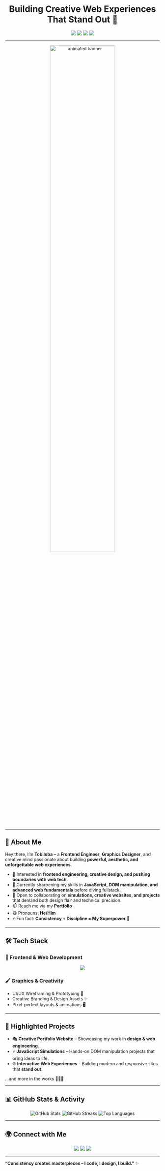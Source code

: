 <h1 align="center"> Building Creative Web Experiences That Stand Out 🚀 </h1>

<p align="center">
  <img src="https://img.shields.io/badge/Frontend-Engineer-blue?style=for-the-badge" />
  <img src="https://img.shields.io/badge/Graphics-Design-red?style=for-the-badge" />
  <img src="https://img.shields.io/badge/Creative-Developer-green?style=for-the-badge" />
  <img src="https://img.shields.io/badge/Web%20Experiences🔥-yellow?style=for-the-badge" />
</p>

---

<p align="center">
  <img src="https://raw.githubusercontent.com/tobilobacodes00/tobilobacodes00/main/profile_banner.gif" width="65%" alt="animated banner"/>
</p>

---

## 👋 About Me  

Hey there, I’m **Tobiloba** – a **Frontend Engineer**, **Graphics Designer**, and creative mind passionate about building **powerful, aesthetic, and unforgettable web experiences**.  

- 👀 Interested in **frontend engineering, creative design, and pushing boundaries with web tech**.  
- 🌱 Currently sharpening my skills in **JavaScript, DOM manipulation, and advanced web fundamentals** before diving fullstack.  
- 💞️ Open to collaborating on **simulations, creative websites, and projects** that demand both design flair and technical precision.  
- 📫 Reach me via my **[Portfolio](https://portfolio-tobilobacodes-projects.vercel.app/)**  
- 😄 Pronouns: **He/Him**  
- ⚡ Fun fact: **Consistency + Discipline = My Superpower** 💪  

---

## 🛠 Tech Stack  

### 🎨 **Frontend & Web Development**
<p align="center">
  <img src="https://skillicons.dev/icons?i=html,css,js,react" />
</p>

### 🖌️ **Graphics & Creativity**
- UI/UX Wireframing & Prototyping 🎨  
- Creative Branding & Design Assets ✨  
- Pixel-perfect layouts & animations 🖥️  

---

## 🚀 Highlighted Projects  

- 🎭 **Creative Portfolio Website** – Showcasing my work in **design & web engineering**.  
- ⚡ **JavaScript Simulations** – Hands-on DOM manipulation projects that bring ideas to life.  
- 🌐 **Interactive Web Experiences** – Building modern and responsive sites that **stand out**.  

...and more in the works 👨🏽‍💻  

---

## 📊 GitHub Stats & Activity  

<p align="center">
<img src="https://github-readme-stats.vercel.app/api?username=tobilobacodes00&show_icons=true&theme=radical" alt="GitHub Stats" /> 
<img src="https://github-readme-streak-stats.herokuapp.com/?user=tobilobacodes00&theme=radical" alt="GitHub Streaks"/> 
<img src="https://github-readme-stats.vercel.app/api/top-langs/?username=tobilobacodes00&layout=compact&theme=radical" alt="Top Languages"/>
</p>

---

## 🌍 Connect with Me  

<p align="center">
  <a href="https://portfolio-tobilobacodes-projects.vercel.app/"><img src="https://img.shields.io/badge/Portfolio-000?style=for-the-badge&logo=vercel&logoColor=white"/></a>
  <a href="mailto:your-email@example.com"><img src="https://img.shields.io/badge/Gmail-D14836?style=for-the-badge&logo=gmail&logoColor=white"/></a>
  <a href="https://twitter.com/"><img src="https://img.shields.io/badge/Twitter-1DA1F2?style=for-the-badge&logo=twitter&logoColor=white"/></a>
</p>

---

**“Consistency creates masterpieces – I code, I design, I build.”** ✨
















<!-- - 👋 Hi, I’m @tobilobacodes00  
- 👀 I’m interested in frontend engineering, Graphics design, and building powerful web experiences that stand out.  
- 🌱 I’m currently learning JavaScript, DOM manipulation, and advanced web fundamentals to master frontend before going fullstack.  
- 💞️ I’m looking to collaborate on creative websites, simulations, and projects that challenge my skills and push design boundaries.  
- 📫 How to reach me: [Portfolio](https://portfolio-tobilobacodes-projects.vercel.app/)  
- 😄 Pronouns: He/Him  
- ⚡ Fun fact: Consistency and discpline is my superpower.
-  ->

<!---
tobilobacodes00/tobilobacodes00 is a ✨ special ✨ repository because its `README.md` (this file) appears on your GitHub profile.
You can click the Preview link to take a look at your changes.
--->
